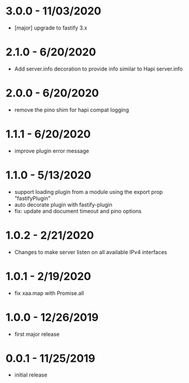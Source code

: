# 3.0.0 - 11/03/2020

- [major] upgrade to fastify 3.x

# 2.1.0 - 6/20/2020

- Add server.info decoration to provide info similar to Hapi server.info

# 2.0.0 - 6/20/2020

- remove the pino shim for hapi compat logging

# 1.1.1 - 6/20/2020

- improve plugin error message

# 1.1.0 - 5/13/2020

- support loading plugin from a module using the export prop "fastifyPlugin"
- auto decorate plugin with fastify-plugin
- fix: update and document timeout and pino options

# 1.0.2 - 2/21/2020

- Changes to make server listen on all available IPv4 interfaces

# 1.0.1 - 2/19/2020

- fix xaa.map with Promise.all

# 1.0.0 - 12/26/2019

- first major release

# 0.0.1 - 11/25/2019

- initial release
